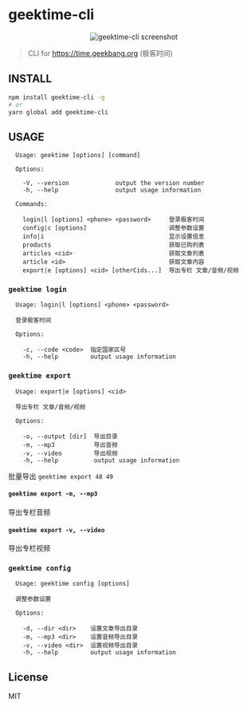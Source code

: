 # geektime-cli

<div align="center">
  <img src="https://user-images.githubusercontent.com/361645/46958751-1c82b000-d0cd-11e8-89a4-3fe9d0b62485.gif" alt="geektime-cli screenshot">
</div>

> CLI for <https://time.geekbang.org> (极客时间)

## INSTALL
```bash
npm install geektime-cli -g
# or
yarn global add geektime-cli
```

## USAGE
```
  Usage: geektime [options] [command]

  Options:

    -V, --version             output the version number
    -h, --help                output usage information

  Commands:

    login|l [options] <phone> <password>     登录极客时间
    config|c [options]                       调整参数设置
    info|i                                   显示设置信息
    products                                 获取已购列表
    articles <cid>                           获取文章列表
    article <id>                             获取文章内容
    export|e [options] <cid> [otherCids...]  导出专栏 文章/音频/视频

```

### `geektime login`
```
  Usage: login|l [options] <phone> <password>

  登录极客时间

  Options:

    -c, --code <code>  指定国家区号
    -h, --help         output usage information
```

### `geektime export`

```
  Usage: export|e [options] <cid>

  导出专栏 文章/音频/视频

  Options:

    -o, --output [dir]  导出目录
    -m, --mp3           导出音频
    -v, --video         导出视频
    -h, --help          output usage information
```

批量导出 `geektime export 48 49`

#### `geektime export -m, --mp3`
导出专栏音频

#### `geektime export -v, --video`
导出专栏视频

### `geektime config`
```
  Usage: geektime config [options]

  调整参数设置

  Options:

    -d, --dir <dir>    设置文章导出目录
    -m, --mp3 <dir>    设置音频导出目录
    -v, --video <dir>  设置视频导出目录
    -h, --help         output usage information
```

## License

MIT
